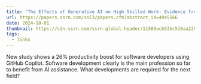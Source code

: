 ```yaml
---
title: 'The Effects of Generative AI on High Skilled Work: Evidence from Three Field Experiments with Software Developers'
url: https://papers.ssrn.com/sol3/papers.cfm?abstract_id=4945566
date: 2024-10-01
thumbnail: https://cdn.ssrn.com/ssrn-global-header/11589acb53bc518aa22929bf19add113.svg
tags:
  - links
---
```


New study shows a 26% productivity boost for software developers using GitHub Copilot. Software development clearly is the main profession so far to benefit from AI assistance. What developments are required for the next field?
